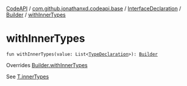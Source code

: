 [CodeAPI](../../../index.md) / [com.github.jonathanxd.codeapi.base](../../index.md) / [InterfaceDeclaration](../index.md) / [Builder](index.md) / [withInnerTypes](.)

# withInnerTypes

`fun withInnerTypes(value: List<`[`TypeDeclaration`](../../-type-declaration/index.md)`>): `[`Builder`](index.md)

Overrides [Builder.withInnerTypes](../../-inner-types-holder/-builder/with-inner-types.md)

See [T.innerTypes](#)

